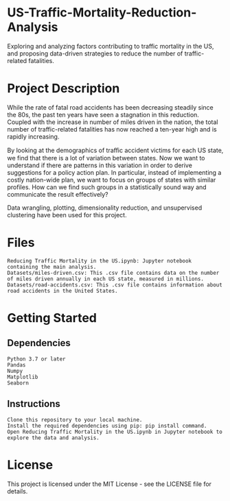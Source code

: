 # US-Traffic-Mortality-Reduction-Analysis
Exploring and analyzing factors contributing to traffic mortality in the US, and proposing data-driven strategies to reduce the number of traffic-related fatalities.

# Project Description
While the rate of fatal road accidents has been decreasing steadily since the 80s, the past ten years have seen a stagnation in this reduction. Coupled with the increase in number of miles driven in the nation, the total number of traffic-related fatalities has now reached a ten-year high and is rapidly increasing.

By looking at the demographics of traﬃc accident victims for each US state, we find that there is a lot of variation between states. Now we want to understand if there are patterns in this variation in order to derive suggestions for a policy action plan. In particular, instead of implementing a costly nation-wide plan, we want to focus on groups of states with similar profiles. How can we find such groups in a statistically sound way and communicate the result effectively?

Data wrangling, plotting, dimensionality reduction, and unsupervised clustering have been used for this project.

# Files

    Reducing Traffic Mortality in the US.ipynb: Jupyter notebook containing the main analysis.
    Datasets/miles-driven.csv: This .csv file contains data on the number of miles driven annually in each US state, measured in millions. 
    Datasets/road-accidents.csv: This .csv file contains information about road accidents in the United States.

# Getting Started

## Dependencies

    Python 3.7 or later
    Pandas
    Numpy
    Matplotlib
    Seaborn

## Instructions

    Clone this repository to your local machine.
    Install the required dependencies using pip: pip install command.
    Open Reducing Traffic Mortality in the US.ipynb in Jupyter notebook to explore the data and analysis.

# License

This project is licensed under the MIT License - see the LICENSE file for details.
